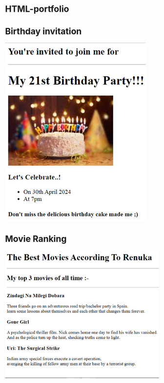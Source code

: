 # HTML-portfolio
# Birthday invitation
![bi](https://github.com/Renuka3043/html-portfolio/blob/main/assets/images/Birthday-inviteee.png)

# Movie Ranking
![bi](https://github.com/Renuka3043/html-portfolio/blob/main/assets/images/Movie-Ranking.png)
